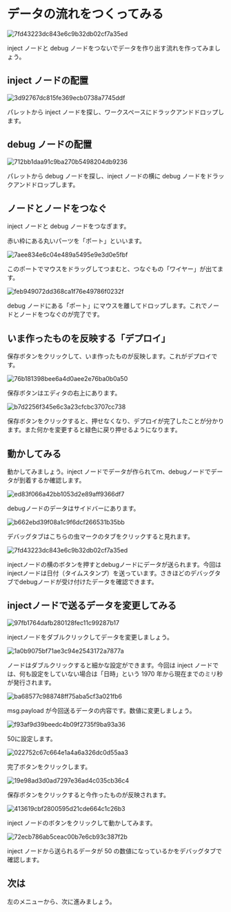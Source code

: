 # データの流れをつくってみる

![7fd43223dc843e6c9b32db02cf7a35ed](https://i.gyazo.com/7fd43223dc843e6c9b32db02cf7a35ed.png)

inject ノードと debug ノードをつないでデータを作り出す流れを作ってみましょう。

## inject ノードの配置

![3d92767dc815fe369ecb0738a7745ddf](https://i.gyazo.com/3d92767dc815fe369ecb0738a7745ddf.png)

パレットから inject ノードを探し、ワークスペースにドラックアンドドロップします。

## debug ノードの配置

![712bb1daa91c9ba270b5498204db9236](https://i.gyazo.com/712bb1daa91c9ba270b5498204db9236.png)

パレットから debug ノードを探し、inject ノードの横に debug ノードをドラックアンドドロップします。

## ノードとノードをつなぐ

inject ノードと debug ノードをつなぎます。

赤い枠にある丸いパーツを「ポート」といいます。

![7aee834e6c04e489a5495e9e3d0e5fbf](https://i.gyazo.com/7aee834e6c04e489a5495e9e3d0e5fbf.png)

このポートでマウスをドラッグしてつまむと、つなぐもの「ワイヤー」が出てます。

![feb949072dd368ca1f76e49786f0232f](https://i.gyazo.com/feb949072dd368ca1f76e49786f0232f.png)

debug ノードにある「ポート」にマウスを離してドロップします。これでノードとノードをつなぐのが完了です。

## いま作ったものを反映する「デプロイ」

保存ボタンをクリックして、いま作ったものが反映します。これがデプロイです。

![76b181398bee6a4d0aee2e76ba0b0a50](https://i.gyazo.com/76b181398bee6a4d0aee2e76ba0b0a50.png)

保存ボタンはエディタの右上にあります。

![b7d2256f345e6c3a23cfcbc3707cc738](https://i.gyazo.com/b7d2256f345e6c3a23cfcbc3707cc738.png)

保存ボタンをクリックすると、押せなくなり、デプロイが完了したことが分かります。また何かを変更すると緑色に戻り押せるようになります。

## 動かしてみる

動かしてみましょう。inject ノードでデータが作られてｍ、debugノードでデータが到着するか確認します。

![ed83f066a42bb1053d2e89aff9366df7](https://i.gyazo.com/ed83f066a42bb1053d2e89aff9366df7.png)

debugノードのデータはサイドバーにあります。

![b662ebd39f08a1c9f6dcf266531b35bb](https://i.gyazo.com/b662ebd39f08a1c9f6dcf266531b35bb.png)

デバッグタブはこちらの虫マークのタブをクリックすると見れます。

![7fd43223dc843e6c9b32db02cf7a35ed](https://i.gyazo.com/7fd43223dc843e6c9b32db02cf7a35ed.png)

injectノードの横のボタンを押すとdebugノードにデータが送られます。今回はinjectノードは日付（タイムスタンプ）を送っています。さきほどのデバッグタブでdebugノードが受け付けたデータを確認できます。

## injectノードで送るデータを変更してみる

![97fb1764dafb280128fec11c99287b17](https://i.gyazo.com/97fb1764dafb280128fec11c99287b17.png)

injectノードをダブルクリックしてデータを変更しましょう。

![1a0b9075bf71ae3c94e2543172a7877a](https://i.gyazo.com/1a0b9075bf71ae3c94e2543172a7877a.png)

ノードはダブルクリックすると細かな設定ができます。今回は inject ノードでは、何も設定をしていない場合は「日時」という 1970 年から現在までのミリ秒が発行されます。

![ba68577c988748ff75aba5cf3a021fb6](https://i.gyazo.com/ba68577c988748ff75aba5cf3a021fb6.png)

msg.payload が今回送るデータの内容です。数値に変更しましょう。

![f93af9d39beedc4b09f2735f9ba93a36](https://i.gyazo.com/f93af9d39beedc4b09f2735f9ba93a36.png)

50に設定します。

![022752c67c664e1a4a6a326dc0d55aa3](https://i.gyazo.com/022752c67c664e1a4a6a326dc0d55aa3.png)

完了ボタンをクリックします。

![19e98ad3d0ad7297e36ad4c035cb36c4](https://i.gyazo.com/19e98ad3d0ad7297e36ad4c035cb36c4.png)

保存ボタンをクリックすると今作ったものが反映されます。

![413619cbf2800595d21cde664c1c26b3](https://i.gyazo.com/413619cbf2800595d21cde664c1c26b3.png)

inject ノードのボタンをクリックして動かしてみます。

![72ecb786ab5ceac00b7e6cb93c387f2b](https://i.gyazo.com/72ecb786ab5ceac00b7e6cb93c387f2b.png)

inject ノードから送られるデータが 50 の数値になっているかをデバッグタブで確認します。

## 次は

左のメニューから、次に進みましょう。
